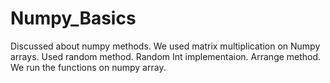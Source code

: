 # Numpy_Basics
Discussed about numpy methods.
We used matrix multiplication on Numpy arrays.
Used random method.
Random Int implementaion.
Arrange method.
We run the functions on numpy array.

